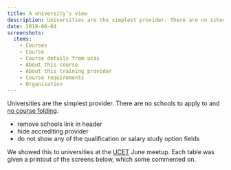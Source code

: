 ```yaml
---
title: A university’s view
description: Universities are the simplest provider. There are no schools to apply to and no course folding.
date: 2018-06-04
screenshots:
  items:
    - Courses
    - Course
    - Course details from ucas
    - About this course
    - About this training provider
    - Course requirements
    - Organisation
---
```


Universities are the simplest provider. There are no schools to apply to and [no course folding](/publish-teacher-training-courses/imported-from-ucas).

- remove schools link in header
- hide accrediting provider
- do not show any of the qualification or salary study option fields

We showed this to universities at the [UCET](http://ucet.ac.uk/) June meetup. Each table was given a printout of the screens below, which some commented on.
